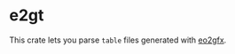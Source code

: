 # e2gt

This crate lets you parse `table` files generated with [eo2gfx](https://github.com/tehsausage/eo2gfx).
